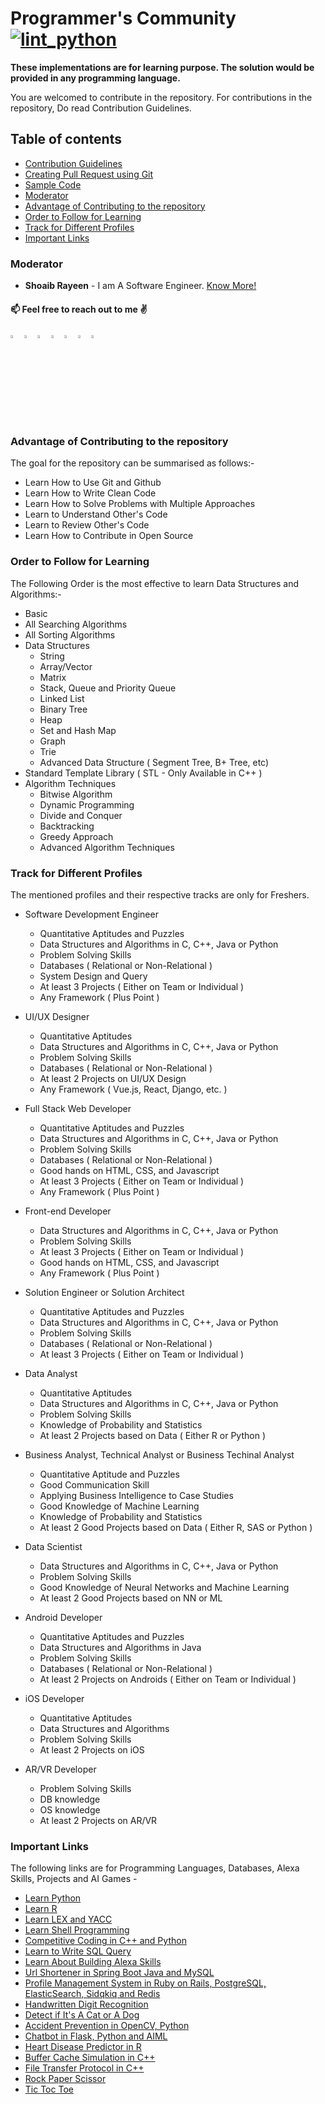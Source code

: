 # Programmer's Community [![lint_python](https://github.com/shoaibrayeen/Programmers-Community/workflows/lint_python/badge.svg?_t=2345)](https://github.com/shoaibrayeen/Programmers-Community/actions)

__These implementations are for learning purpose. The solution would be provided in any programming language.__

You are welcomed to contribute in the repository. For contributions in the repository, Do read Contribution Guidelines.

## Table of contents

- [Contribution Guidelines](./Contributing.md)
- [Creating Pull Request using Git](./PR_using_Git.md)
- [Sample Code](./Sample%20Code/SampleCode.cpp)
- [Moderator](#Moderator)
- [Advantage of Contributing to the repository](#Advantage-of-Contributing-to-the-repository)
- [Order to Follow for Learning](#Order-to-Follow-for-Learning)
- [Track for Different Profiles](#Track-for-Different-Profiles)
- [Important Links](#Important-Links)

### Moderator

* **Shoaib Rayeen** - I am A Software Engineer.   [Know More!](https://shoaibrayeen.github.io)

#### 📫 Feel free to reach out to me :v: <br>

[<img src="https://img.icons8.com/color/48/000000/linkedin.png" width="3.5%"/>](https://www.linkedin.com/in/shoaibrayeen/)
[<img src="https://img.icons8.com/color/48/000000/github.png" width="3.5%"/>](https://github.com/shoaibrayeen)
[<img src="https://img.icons8.com/color/48/000000/gitlab.png" width="3.5%"/>](https://gitlab.com/shoaibrayeen)
[<img src="https://img.icons8.com/color/48/000000/twitter.png" width="3.5%"/>](https://twitter.com/Shoaibrayeen)
[<img src="https://img.icons8.com/color/48/000000/facebook.png" width="3.5%"/>](https://www.facebook.com/shoaibrayeen.me/)
[<img src="https://img.icons8.com/color/48/000000/instagram.png" width="3.5%"/>](https://www.instagram.com/hi_shoaibrayeen/)
[<img src="https://img.icons8.com/color/48/000000/linktree.png" width="3.5%"/>](https://linktr.ee/shoaibrayeen)

### Advantage of Contributing to the repository

The goal for the repository can be summarised as follows:-

- Learn How to Use Git and Github
- Learn How to Write Clean Code
- Learn How to Solve Problems with Multiple Approaches
- Learn to Understand Other's Code
- Learn to Review Other's Code
- Learn How to Contribute in Open Source

### Order to Follow for Learning

The Following Order is the most effective to learn Data Structures and Algorithms:-

- Basic
- All Searching Algorithms
- All Sorting Algorithms
- Data Structures
    - String
    - Array/Vector
    - Matrix
    - Stack, Queue and Priority Queue
    - Linked List
    - Binary Tree
    - Heap
    - Set and Hash Map
    - Graph
    - Trie
    - Advanced Data Structure ( Segment Tree, B+ Tree, etc)
- Standard Template Library ( STL - Only Available in C++ )
- Algorithm Techniques
    - Bitwise Algorithm
    - Dynamic Programming
    - Divide and Conquer
    - Backtracking
    - Greedy Approach
    - Advanced Algorithm Techniques

### Track for Different Profiles

The mentioned profiles and their respective tracks are only for Freshers.

- Software Development Engineer
    - Quantitative Aptitudes and Puzzles
    - Data Structures and Algorithms in C, C++, Java or Python
    - Problem Solving Skills
    - Databases ( Relational or Non-Relational )
    - System Design and Query
    - At least 3 Projects ( Either on Team or Individual )
    - Any Framework ( Plus Point )

- UI/UX Designer
    - Quantitative Aptitudes
    - Data Structures and Algorithms in C, C++, Java or Python
    - Problem Solving Skills
    - Databases ( Relational or Non-Relational )
    - At least 2 Projects on UI/UX Design
    - Any Framework ( Vue.js, React, Django, etc. )

- Full Stack Web Developer
    - Quantitative Aptitudes and Puzzles
    - Data Structures and Algorithms in C, C++, Java or Python
    - Problem Solving Skills
    - Databases ( Relational or Non-Relational )
    - Good hands on HTML, CSS, and Javascript
    - At least 3 Projects ( Either on Team or Individual )
    - Any Framework ( Plus Point )

- Front-end Developer
    - Data Structures and Algorithms in C, C++, Java or Python
    - Problem Solving Skills
    - At least 3 Projects ( Either on Team or Individual )
    - Good hands on HTML, CSS, and Javascript
    - Any Framework ( Plus Point )

- Solution Engineer or Solution Architect
    - Quantitative Aptitudes and Puzzles
    - Data Structures and Algorithms in C, C++, Java or Python
    - Problem Solving Skills
    - Databases ( Relational or Non-Relational )
    - At least 3 Projects ( Either on Team or Individual )

- Data Analyst
    - Quantitative Aptitudes
    - Data Structures and Algorithms in C, C++, Java or Python
    - Problem Solving Skills
    - Knowledge of Probability and Statistics
    - At least 2 Projects based on Data ( Either R or Python )

- Business Analyst, Technical Analyst or Business Techinal Analyst
    - Quantitative Aptitude and Puzzles
    - Good Communication Skill
    - Applying Business Intelligence to Case Studies
    - Good Knowledge of Machine Learning
    - Knowledge of Probability and Statistics
    - At least 2 Good Projects based on Data ( Either R, SAS or Python )

- Data Scientist
    - Data Structures and Algorithms in C, C++, Java or Python
    - Problem Solving Skills
    - Good Knowledge of Neural Networks and Machine Learning
    - At least 2 Good Projects based on NN or ML

- Android Developer
    - Quantitative Aptitudes and Puzzles
    - Data Structures and Algorithms in Java
    - Problem Solving Skills
    - Databases ( Relational or Non-Relational )
    - At least 2 Projects on Androids ( Either on Team or Individual )

- iOS Developer
    - Quantitative Aptitudes
    - Data Structures and Algorithms
    - Problem Solving Skills
    - At least 2 Projects on iOS

- AR/VR Developer
    - Problem Solving Skills
    - DB knowledge
    - OS knowledge
    - At least 2 Projects on AR/VR

### Important Links

The following links are for Programming Languages, Databases, Alexa Skills, Projects and AI Games -

- [Learn Python](https://github.com/shoaibrayeen/Python)
- [Learn R](https://github.com/shoaibrayeen/R)
- [Learn LEX and YACC](https://github.com/shoaibrayeen/Lex-and-Yacc)
- [Learn Shell Programming](https://github.com/shoaibrayeen/Shell-Programming)
- [Competitive Coding in C++ and Python](https://github.com/shoaibrayeen/Competitive-Coding)
- [Learn to Write SQL Query](https://github.com/shoaibrayeen/SQL-Query)
- [Learn About Building Alexa Skills](https://github.com/shoaibrayeen/Alexa-Skill)
- [Url Shortener in Spring Boot Java and MySQL](https://github.com/shoaibrayeen/Url-Shortener)
- [Profile Management System in Ruby on Rails, PostgreSQL, ElasticSearch, Sidqkiq and Redis](https://github.com/shoaibrayeen/Profile-Management-System)
- [Handwritten Digit Recognition](https://github.com/shoaibrayeen/Course-Work/tree/master/Neural%20Network/Handwritten%20Digit%20Recognition)
- [Detect if It's A Cat or A Dog](https://github.com/shoaibrayeen/Course-Work/tree/master/Neural%20Network/Cats%20or%20Dogs)
- [Accident Prevention in OpenCV, Python](https://github.com/shoaibrayeen/Accident-Prevention)
- [Chatbot in Flask, Python and AIML](https://github.com/shoaibrayeen/Chatbot)
- [Heart Disease Predictor in R](https://github.com/shoaibrayeen/Heart-Disease-Predictor)
- [Buffer Cache Simulation in C++](https://github.com/shoaibrayeen/Buffer-Cache-Simulation)
- [File Transfer Protocol in C++](https://github.com/shoaibrayeen/File-Transfer-Protocol)
- [Rock Paper Scissor](https://github.com/shoaibrayeen/Course-Work/tree/master/Artificial%20Intelligence/2%20Player%20Game/Rock%20Paper%20Scissor)
- [Tic Toc Toe](https://github.com/shoaibrayeen/Course-Work/tree/master/Artificial%20Intelligence/2%20Player%20Game/Tic%20Toc%20Toe)
